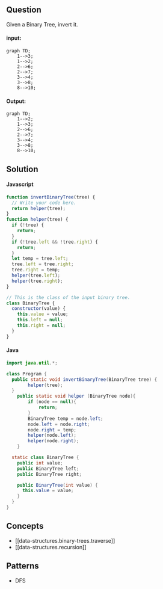 
## Question

Given a Binary Tree, invert it.

#### input:

```mermaid
graph TD;
    1-->3;
    1-->2;
    2-->6;
    2-->7;
    3-->4;
    3-->8;
    8-->10;
```

#### Output:

```mermaid
graph TD;
    1-->2;
    1-->3;
    2-->6;
    2-->7;
    3-->4;
    3-->8;
    8-->10;
```

## Solution

#### Javascript

```javascript
function invertBinaryTree(tree) {
  // Write your code here.
  return helper(tree);
}
function helper(tree) {
  if (!tree) {
    return;
  }
  if (!tree.left && !tree.right) {
    return;
  }
  let temp = tree.left;
  tree.left = tree.right;
  tree.right = temp;
  helper(tree.left);
  helper(tree.right);
}

// This is the class of the input binary tree.
class BinaryTree {
  constructor(value) {
    this.value = value;
    this.left = null;
    this.right = null;
  }
}
```

#### Java

```java
import java.util.*;

class Program {
  public static void invertBinaryTree(BinaryTree tree) {
		helper(tree);
  }
	public static void helper (BinaryTree node){
		if (node == null){
			return;
		}
		BinaryTree temp = node.left;
		node.left = node.right;
		node.right = temp;
		helper(node.left);
		helper(node.right);
	}

  static class BinaryTree {
    public int value;
    public BinaryTree left;
    public BinaryTree right;

    public BinaryTree(int value) {
      this.value = value;
    }
  }
}
```

## Concepts

- [[data-structures.binary-trees.traverse]]
- [[data-structures.recursion]]

## Patterns

- DFS
